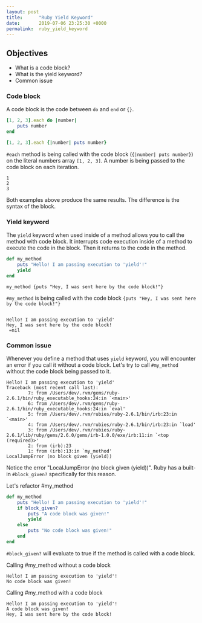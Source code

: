 ```yaml
---
layout: post
title:      "Ruby Yield Keyword"
date:       2019-07-06 23:25:30 +0000
permalink:  ruby_yield_keyword
---
```



## Objectives
* What is a code block?
* What is the yield keyword?
* Common issue

### Code block

A code block is the code between ```do``` and ```end``` or ```{}```.

```ruby
[1, 2, 3].each do |number|
    puts number
end

[1, 2, 3].each {|number| puts number}

```
```#each``` method is being called with the code block (```{|number| puts number}```) on the literal numbers array ```[1, 2, 3]```.
A number is being passed to the code block on each iteration.

```
1
2
3
```
Both examples above produce the same results. The difference is the syntax of the block.

### Yield keyword

The ```yield``` keyword when used inside of a method allows you to call the method with code block.
It interrupts code execution inside of a method to execute the code in the block. Then it returns to the code in the method.

```ruby
def my_method
    puts "Hello! I am passing execution to 'yield'!"
    yield
end

```

```
my_method {puts "Hey, I was sent here by the code block!"}

```

```#my_method``` is being called with the code block ```{puts "Hey, I was sent here by the code block!"}```


```

Hello! I am passing execution to 'yield'
Hey, I was sent here by the code block!
 =nil
```
### Common issue

Whenever you define a method that uses ```yield``` keyword, you will encounter an error if you call it without a code block.
Let's try to call ```#my_method``` without the code block being passed to it.

```
Hello! I am passing execution to 'yield'
Traceback (most recent call last):
        7: from /Users/dev/.rvm/gems/ruby-2.6.1/bin/ruby_executable_hooks:24:in `<main>'
        6: from /Users/dev/.rvm/gems/ruby-2.6.1/bin/ruby_executable_hooks:24:in `eval'
        5: from /Users/dev/.rvm/rubies/ruby-2.6.1/bin/irb:23:in `<main>'
        4: from /Users/dev/.rvm/rubies/ruby-2.6.1/bin/irb:23:in `load'
        3: from /Users/dev/.rvm/rubies/ruby-2.6.1/lib/ruby/gems/2.6.0/gems/irb-1.0.0/exe/irb:11:in `<top (required)>'
        2: from (irb):23
        1: from (irb):13:in `my_method'
LocalJumpError (no block given (yield))

```

Notice the error "LocalJumpError (no block given (yield))". Ruby has a built-in ```#block_given?``` specifically for this reason.

Let's refactor #my_method

```ruby
def my_method
    puts "Hello! I am passing execution to 'yield'!"
    if block_given?
        puts "A code block was given!"
        yield
    else
        puts "No code block was given!"
    end
end

```

```#block_given?``` will evaluate to true if the method is called with a code block.


Calling #my_method without a code block

```
Hello! I am passing execution to 'yield'!
No code block was given!
```

Calling #my_method with a code block
```
Hello! I am passing execution to 'yield'!
A code block was given!
Hey, I was sent here by the code block!
```



